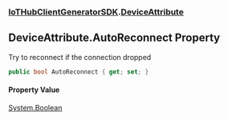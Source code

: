 ### [IoTHubClientGeneratorSDK](IoTHubClientGeneratorSDK.md 'IoTHubClientGeneratorSDK').[DeviceAttribute](IoTHubClientGeneratorSDK.DeviceAttribute.md 'IoTHubClientGeneratorSDK.DeviceAttribute')

## DeviceAttribute.AutoReconnect Property

Try to reconnect if the connection dropped

```csharp
public bool AutoReconnect { get; set; }
```

#### Property Value
[System.Boolean](https://docs.microsoft.com/en-us/dotnet/api/System.Boolean 'System.Boolean')